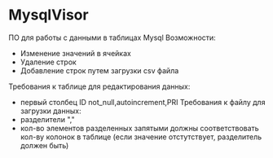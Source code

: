 # MysqlVisor
ПО для работы с данными в таблицах Mysql
Возможности:
- Изменение значений в ячейках
- Удаление строк
- Добавление строк путем загрузки csv файла

Требования к таблице для редактирования данных:
- первый столбец ID not_null,autoincrement,PRI
Требования к файлу для загрузки данных:
- разделители ","
- кол-во элементов разделенных запятыми должны соответствовать кол-ву колонок в таблице (если значение отстутствует, разделитель должен быть)
